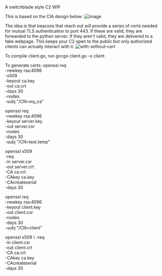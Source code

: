 A switchblade style C2 WIP

This is based on the CIA design below:
![image](https://user-images.githubusercontent.com/18468466/142744338-70845a6f-733b-4847-9432-a68a5d5e8426.png)

The idea is that beacons that reach out will provide a series of certs needed for mutual TLS authentication to port 443. If these are valid, they are forwarded to the python server. If they aren't valid, they are delivered to a fake webpage. This keeps your C2 open to the public but only authorized clients can actually interact with it.
![with-without-cert](https://user-images.githubusercontent.com/18468466/142713549-979c1b07-0e3f-480b-98a4-c7c6d816f513.png)

To compile client.go, run gccgo client.go -o client

To generate certs:
openssl req \
  -newkey rsa:4096 \
  -x509 \
  -keyout ca.key \
  -out ca.crt \
  -days 30 \
  -nodes \
  -subj "/CN=my_ca"

openssl req \
  -newkey rsa:4096 \
  -keyout server.key \
  -out server.csr \
  -nodes \
  -days 30 \
  -subj "/CN=test.temp" 

 openssl x509 \
  -req \
  -in server.csr \
  -out server.crt \
  -CA ca.crt \
  -CAkey ca.key \
  -CAcreateserial \
  -days 30 

openssl req \
  -newkey rsa:4096 \
  -keyout client.key \
  -out client.csr \
  -nodes \
  -days 30 \
  -subj "/CN=client" 

openssl x509 \ 
  -req \
  -in client.csr \
  -out client.crt \
  -CA ca.crt \
  -CAkey ca.key \
  -CAcreateserial \
  -days 30 
